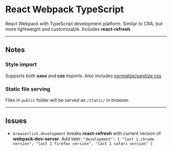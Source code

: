 # React Webpack TypeScript

React Webpack with TypeScript development platform. Similar to CRA, but more lightweight and customizable. Includes **react-refresh**.

---

## Notes

### Style import

Supports both **sass** and **css** imports. Also includes <a href="https://github.com/csstools/postcss-normalize" target="_blank">normalize/sanitize css</a>

### Static file serving

Files in `public` folder will be served as `/static/` in browser.

---

## Issues

- `browserlist.development` breaks **react-refresh** with current version of **webpack-dev-server**. Add later: `"development": [ "last 1 chrome version", "last 1 firefox version", "last 1 safari version" ]`
